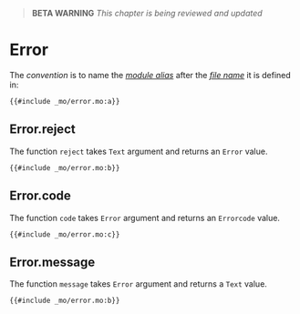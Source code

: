 > **BETA WARNING** _This chapter is being reviewed and updated_

# Error

The _convention_ is to name the [_module alias_](/common-programming-concepts/modules.html#type-imports-and-renaming) after the [_file name_](/common-programming-concepts/modules.html#imports) it is defined in:

```motoko
{{#include _mo/error.mo:a}}
```

## Error.reject

The function `reject` takes `Text` argument and returns an `Error` value.

```motoko
{{#include _mo/error.mo:b}}
```

## Error.code

The function `code` takes `Error` argument and returns an `Errorcode` value.

```motoko
{{#include _mo/error.mo:c}}
```

## Error.message

The function `message` takes `Error` argument and returns a `Text` value.

```motoko
{{#include _mo/error.mo:b}}
```

